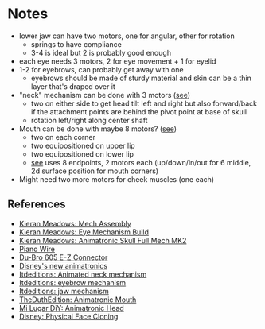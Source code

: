 Notes
===

* lower jaw can have two motors, one for angular, other for rotation
  - springs to have compliance
  - 3-4 is ideal but 2 is probably good enough
* each eye needs 3 motors, 2 for eye movement + 1 for eyelid
* 1-2 for eyebrows, can probably get away with one
  - eyebrows should be made of sturdy material and skin can be a thin
    layer that's draped over it
* "neck" mechanism can be done with 3 motors ([see](youtube.com/watch?v=gHBSoUFSHfI))
  - two on either side to get head tilt left and right but also forward/back
    if the attachment points are behind the pivot point at base of skull
  - rotation left/right along center shaft
* Mouth can be done with maybe 8 motors? ([see](https://www.youtube.com/watch?v=u4Gg-m4QD1o))
  - two on each corner
  - two equipositioned on upper lip
  - two equipositioned on lower lip
  - [see](https://www.youtube.com/watch?v=Ke2lJfY4haM) uses 8 endpoints, 2 motors each
    (up/down/in/out for 6 middle, 2d surface position for mouth corners)
* Might need two more motors for cheek muscles (one each)

References
---

* [Kieran Meadows: Mech Assembly](https://www.youtube.com/watch?v=U8nxcrFIbMk)
* [Kieran Meadows: Eye Mechanism Build](https://www.youtube.com/watch?v=uokYGC4kgu0)
* [Kieran Meadows: Animatronic Skull Full Mech MK2](youtube.com/watch?v=gHBSoUFSHfI)
* [Piano Wire](amazon.com/BBYPP-Straight-Steeless-Assortment-Different/dp/B09DKG7MNB/)
* [Du-Bro 605 E-Z Connector](amazon.com/Du-Bro-605-Connectors-Re-Usable-12-Pack/dp/B0006O8U0M)
* [Disney's new animatronics](https://www.youtube.com/watch?v=bFU9Qg_6EsY)
* [Itdeditions: Animated neck mechanism](https://www.youtube.com/shorts/NQEUvFIXHcs)
* [Itdeditions: eyebrow mechanism](https://www.youtube.com/watch?v=FBZhuAgxHlY)
* [Itdeditions: jaw mechanism](https://www.youtube.com/watch?v=YeqNUpU8qf8)
* [TheDuthEdition: Animatronic Mouth](https://www.youtube.com/watch?v=Ke2lJfY4haM)
* [Mi Lugar DiY: Animatronic Head](https://www.youtube.com/watch?v=u4Gg-m4QD1o)
* [Disney: Physical Face Cloning](https://youtu.be/WnE4vcvHxo8)
